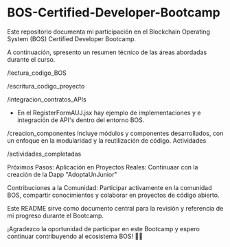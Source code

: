 # BOS-Certified-Developer-Bootcamp

Este repositorio documenta mi participación en el Blockchain Operating System (BOS) Certified Developer Bootcamp. 

A continuación, spresento un resumen técnico de las áreas abordadas durante el curso.

 /lectura_codigo_BOS


/escritura_codigo_proyecto

/integracion_contratos_APIs
* En el RegisterFormAUJ.jsx hay ejemplo de implementaciones y e integración de API's dentro del entorno BOS.

 /creacion_componentes
Incluye módulos y componentes desarrollados, con un enfoque en la modularidad y la reutilización de código.
Actividades

/actividades_completadas

Próximos Pasos:
   Aplicación en Proyectos Reales: Continuaar con la creación de la Dapp "AdoptaUnJunior"


   Contribuciones a la Comunidad: Participar activamente en la comunidad BOS, compartir conocimientos y colaborar en proyectos de código abierto.
   
Este README sirve como documento central para la revisión y referencia de mi progreso durante el Bootcamp.

¡Agradezco la oportunidad de participar en este Bootcamp y espero continuar contribuyendo al ecosistema BOS! 🚀🔗
